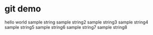 # git demo
 hello world
 sample string
 sample string2
 sample string3
 sample string4
 sample string5
 sample string6
 sample string7
 sample string8
